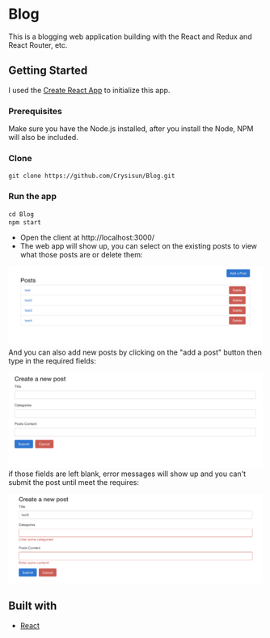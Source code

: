 # Blog
This is a blogging web application building with the React and Redux and React Router, etc.
## Getting Started
I used the [Create React App](https://github.com/facebook/create-react-app) to initialize this app.
### Prerequisites
Make sure you have the Node.js installed, after you install the Node, NPM will also be included.
### Clone 
```
git clone https://github.com/Crysisun/Blog.git
```
### Run the app
```
cd Blog
npm start
```
* Open the client at http://localhost:3000/
* The web app will show up, you can select on the existing posts to view what those posts are or delete them:

![blog1 pic](./blog1.png)
And you can also add new posts by clicking on the "add a post" button then type in the required fields:

![blog2 pic](./blog2.png)
if those fields are left blank, error messages will show up and you can't submit the post until meet the requires:

![blog3 pic](./blog3.png)
## Built with
* [React](https://reactjs.org/)
